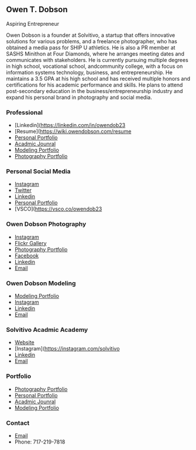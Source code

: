 ## Owen T. Dobson
Aspiring Entrepreneur

Owen Dobson is a founder at Solvitivo, a startup that offers innovative solutions for various problems, and a freelance photographer, 
who has obtained a media pass for SHIP U athletics. He is also a PR member at SASHS Minithon at Four Diamonds, where he arranges meeting dates 
and communicates with stakeholders. He is currently pursuing multiple degrees in high school, vocational school, andcommunity college, with a 
focus on information systems technology, business, and entrepreneurship. He maintains a 3.5 GPA at his high school and has received multiple honors 
and certifications for his academic performance and skills. He plans to attend post-secondary education in the business/entrepreneurship industry 
and expand his personal brand in photography and social media.

### Professional
- [Linkedin](https://linkedin.com/in/owendob23
- [Resume](https://wiki.owendobson.com/resume
- [Personal Portfolio](https://www.owendobson.com)
- [Acadmic Jounral](https://wiki.owendobson.com)
- [Modeling Portfolio](https://owendobson.com/modeling)
- [Photography Portfolio](https://www.owendobsonphotography.com)

### Personal Social Media
- [Instagram](https://www.instagram.com/otdobson)
- [Twitter](https://twitter.com/otdobson)
- [Linkedin](https://www.linkedin.com/in/owendob23)
- [Personal Portfolio](https://www.owendobson.com)
- [VSCO](https://vsco.co/owendob23

### Owen Dobson Photography
- [Instagram](https://instagram.com/owendphotos)
- [Flickr Gallery](https://flickr.com/owendphotos)
- [Photography Portfolio](https://www.owendobsonphotography.com)
- [Facebook](https://facebook.com/owendphotos)
- [Linkedin](https://www.linkedin.com/company/100470938)
- [Email](mailto:contact@owendphotos.com)

### Owen Dobson Modeling
- [Modeling Portfolio](https://owendobson.com/modeling)
- [Instagram](https://instagram.com/slaybyowen)
- [Linkedin](https://www.linkedin.com/company/100470938)
- [Email](mailto:modeling@owendobson.com)

### Solvitivo Acadmic Academy
- [Website](https://solvitivo.com)
- [Instagram](https://instagram.com/solvitivo
- [Linkedin](https://www.linkedin.com/company/99072113)
- [Email](mailto:contact@solvitivo.com)

### Portfolio
- [Photography Portfolio](https://www.owendobsonphotography.com)
- [Personal Portfolio](https://www.owendobson.com)
- [Acadmic Jounral](https://wiki.owendobson.com)
- [Modeling Portfolio](https://owendobson.com/modeling)

### Contact
- [Email](mailto:contact@owendobson.com)
- Phone: ‪717-219-7818‬
